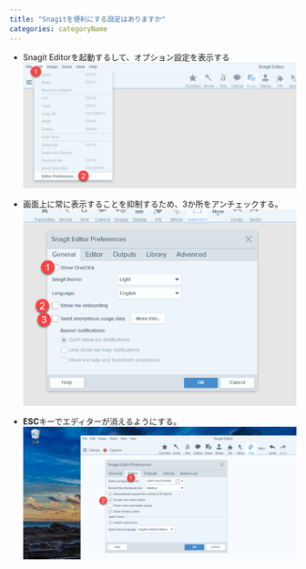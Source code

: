 ```yaml
---
title: "Snagitを便利にする設定はありますか"
categories: categoryName
---
```


- Snagit Editorを起動するして、オプション設定を表示する
![](../assets/images/2020-02-11-08-28-54.png)

- 画面上に常に表示することを抑制するため、3か所をアンチェックする。
![](../assets/images/2020-02-11-08-29-15.png)

- **ESC**キーでエディターが消えるようにする。
![](../assets/images/2020-02-11-08-29-54.png)

